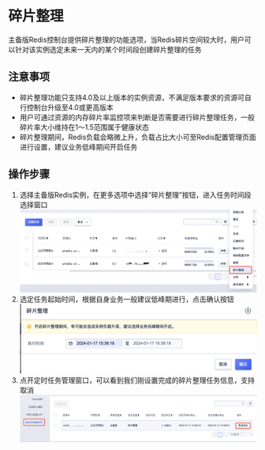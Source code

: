 # 碎片整理



主备版Redis控制台提供碎片整理的功能选项，当Redis碎片空间较大时，用户可以针对该实例选定未来一天内的某个时间段创建碎片整理的任务

## 注意事项
* 碎片整理功能只支持4.0及以上版本的实例资源，不满足版本要求的资源可自行控制台升级至4.0或更高版本
* 用户可通过资源的内存碎片率监控项来判断是否需要进行碎片整理任务，一般碎片率大小维持在1～1.5范围属于健康状态
* 碎片整理期间，Redis负载会略微上升，负载占比大小可至Redis配置管理页面进行设置，建议业务低峰期间开启任务


## 操作步骤
1. 选择主备版Redis实例，在更多选项中选择“碎片整理”按钮，进入任务时间段选择窗口
    ![image](/images/defrag_1.png)
2. 选定任务起始时间，根据自身业务一般建议低峰期进行，点击确认按钮
    ![image](/images/defrag_2.png)
3. 点开定时任务管理窗口，可以看到我们刚设置完成的碎片整理任务信息，支持取消
    ![image](/images/defrag_3.png)